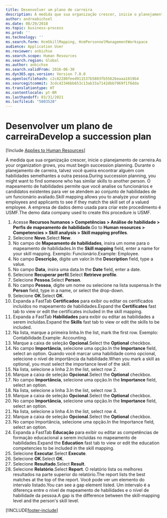 ```yaml
---
title: Desenvolver um plano de carreira
description: À medida que sua organização crescer, inicie o planejamento de carreira.
author: andreabichsel
ms.date: 08/29/2018
ms.topic: business-process
ms.prod: ''
ms.technology: ''
ms.search.form: HcmSkillMapping, HcmPersonnelManagementWorkspace
audience: Application User
ms.reviewer: anbichse
ms.search.scope: Human Resources
ms.search.region: Global
ms.author: anbichse
ms.search.validFrom: 2016-06-30
ms.dyn365.ops.version: Version 7.0.0
ms.openlocfilehash: c2c82280feed911537b5803fb55626eaaa1019b4
ms.sourcegitcommit: 3cdc42346bb653c13ab33a7142dbb7969f1f6dda
ms.translationtype: HT
ms.contentlocale: pt-BR
ms.lasthandoff: 03/31/2021
ms.locfileid: "5803528"
---
```

# <a name="develop-a-succession-plan"></a><span data-ttu-id="5e535-103">Desenvolver um plano de carreira</span><span class="sxs-lookup"><span data-stu-id="5e535-103">Develop a succession plan</span></span>

[!include [Applies to Human Resources](../includes/applies-to-hr.md)]

<span data-ttu-id="5e535-104">À medida que sua organização crescer, inicie o planejamento de carreira.</span><span class="sxs-lookup"><span data-stu-id="5e535-104">As your organization grows, you must begin succession planning.</span></span> <span data-ttu-id="5e535-105">Durante o planejamento de carreira, talvez você queira encontrar alguém com habilidades semelhantes a outra pessoa.</span><span class="sxs-lookup"><span data-stu-id="5e535-105">During succession planning, you might want to find someone who has similar skills to another person.</span></span> <span data-ttu-id="5e535-106">O mapeamento de habilidades permite que você analise os funcionários e candidatos existentes para ver se atendem ao conjunto de habilidades de um funcionário avaliado.</span><span class="sxs-lookup"><span data-stu-id="5e535-106">Skill mapping allows you to analyze your existing employees and applicants to see if they match the skill set of a valued employee.</span></span> <span data-ttu-id="5e535-107">A empresa de dados demo usada para criar este procedimento é USMF.</span><span class="sxs-lookup"><span data-stu-id="5e535-107">The demo data company used to create this procedure is USMF.</span></span>

1. <span data-ttu-id="5e535-108">Acesse **Recursos humanos > Competências > Análise de habilidade > Perfis de mapeamento de habilidade**.</span><span class="sxs-lookup"><span data-stu-id="5e535-108">Go to **Human resources > Competencies > Skill analysis > Skill mapping profiles**.</span></span>
2. <span data-ttu-id="5e535-109">Selecione **Novo**.</span><span class="sxs-lookup"><span data-stu-id="5e535-109">Select **New**.</span></span>
3. <span data-ttu-id="5e535-110">No campo de **Mapeamento de habilidades**, insira um nome para o mapeamento de habilidades.</span><span class="sxs-lookup"><span data-stu-id="5e535-110">In the **Skill mapping** field, enter a name for your skill mapping.</span></span> <span data-ttu-id="5e535-111">Exemplo: Funcionário.</span><span class="sxs-lookup"><span data-stu-id="5e535-111">Example: Employee.</span></span>
4. <span data-ttu-id="5e535-112">No campo **Descrição**, digite um valor.</span><span class="sxs-lookup"><span data-stu-id="5e535-112">In the **Description** field, type a value.</span></span>
5. <span data-ttu-id="5e535-113">No campo **Data**, insira uma data.</span><span class="sxs-lookup"><span data-stu-id="5e535-113">In the **Date** field, enter a date.</span></span>
6. <span data-ttu-id="5e535-114">Selecione **Recuperar perfil**.</span><span class="sxs-lookup"><span data-stu-id="5e535-114">Select **Retrieve profile**.</span></span>
7. <span data-ttu-id="5e535-115">Selecione **Pessoa**.</span><span class="sxs-lookup"><span data-stu-id="5e535-115">Select **Person**.</span></span>
8. <span data-ttu-id="5e535-116">No campo **Pessoa**, digite um nome ou selecione na lista suspensa.</span><span class="sxs-lookup"><span data-stu-id="5e535-116">In the **Person** field, type in a name, or select the drop-down.</span></span>
9. <span data-ttu-id="5e535-117">Selecione **OK**.</span><span class="sxs-lookup"><span data-stu-id="5e535-117">Select **OK**.</span></span>
10. <span data-ttu-id="5e535-118">Expanda a FastTab **Certificados** para exibir ou editar os certificados incluídos no mapeamento de habilidades.</span><span class="sxs-lookup"><span data-stu-id="5e535-118">Expand the **Certificates** fast tab to view or edit the certificates included in the skill mapping.</span></span>
11. <span data-ttu-id="5e535-119">Expanda a FastTab **Habilidades** para exibir ou editar as habilidades a serem incluídas.</span><span class="sxs-lookup"><span data-stu-id="5e535-119">Expand the **Skills** fast tab to view or edit the skills to be included.</span></span>
12. <span data-ttu-id="5e535-120">Na lista, marque a primeira linha.</span><span class="sxs-lookup"><span data-stu-id="5e535-120">In the list, mark the first row.</span></span> <span data-ttu-id="5e535-121">Exemplo: Contabilidade.</span><span class="sxs-lookup"><span data-stu-id="5e535-121">Example:  Accounting.</span></span>
13. <span data-ttu-id="5e535-122">Marque a caixa de seleção **Opcional**.</span><span class="sxs-lookup"><span data-stu-id="5e535-122">Select the **Optional** checkbox.</span></span>
14. <span data-ttu-id="5e535-123">No campo **Importância**, selecione uma opção.</span><span class="sxs-lookup"><span data-stu-id="5e535-123">In the **Importance** field, select an option.</span></span> <span data-ttu-id="5e535-124">Quando você marcar uma habilidade como opcional, selecione o nível de importância da habilidade.</span><span class="sxs-lookup"><span data-stu-id="5e535-124">When you mark a skill as optional, you must select the importance level of the skill.</span></span>  
15. <span data-ttu-id="5e535-125">Na lista, selecione a linha 2.</span><span class="sxs-lookup"><span data-stu-id="5e535-125">In the list, select row 2.</span></span>
16. <span data-ttu-id="5e535-126">Marque a caixa de seleção **Opcional**.</span><span class="sxs-lookup"><span data-stu-id="5e535-126">Select the **Optional** checkbox.</span></span>
17. <span data-ttu-id="5e535-127">No campo **Importância**, selecione uma opção.</span><span class="sxs-lookup"><span data-stu-id="5e535-127">In the **Importance** field, select an option.</span></span>
18. <span data-ttu-id="5e535-128">Na lista, selecione a linha 3.</span><span class="sxs-lookup"><span data-stu-id="5e535-128">In the list, select row 3.</span></span>
19. <span data-ttu-id="5e535-129">Marque a caixa de seleção **Opcional**.</span><span class="sxs-lookup"><span data-stu-id="5e535-129">Select the **Optional** checkbox.</span></span>
20. <span data-ttu-id="5e535-130">No campo **Importância**, selecione uma opção.</span><span class="sxs-lookup"><span data-stu-id="5e535-130">In the **Importance** field, select an option.</span></span>
21. <span data-ttu-id="5e535-131">Na lista, selecione a linha 4.</span><span class="sxs-lookup"><span data-stu-id="5e535-131">In the list, select row 4.</span></span>
22. <span data-ttu-id="5e535-132">Marque a caixa de seleção **Opcional**.</span><span class="sxs-lookup"><span data-stu-id="5e535-132">Select the **Optional** checkbox.</span></span>
23. <span data-ttu-id="5e535-133">No campo Importância, selecione uma opção.</span><span class="sxs-lookup"><span data-stu-id="5e535-133">In the Importance field, select an option.</span></span>
24. <span data-ttu-id="5e535-134">Expanda a FastTab **Educação** para exibir ou editar as competências de formação educacional a serem incluídas no mapeamento de habilidades.</span><span class="sxs-lookup"><span data-stu-id="5e535-134">Expand the **Education** fast tab to view or edit the education competencies to be included in the skill mapping.</span></span>
25. <span data-ttu-id="5e535-135">Selecione **Executar**.</span><span class="sxs-lookup"><span data-stu-id="5e535-135">Select **Execute**.</span></span>
26. <span data-ttu-id="5e535-136">Selecione **OK**.</span><span class="sxs-lookup"><span data-stu-id="5e535-136">Select **OK**.</span></span>
27. <span data-ttu-id="5e535-137">Selecione **Resultado**.</span><span class="sxs-lookup"><span data-stu-id="5e535-137">Select **Result**.</span></span>
28. <span data-ttu-id="5e535-138">Selecione **Relatório**.</span><span class="sxs-lookup"><span data-stu-id="5e535-138">Select **Report**.</span></span> <span data-ttu-id="5e535-139">O relatório lista os melhores resultados na parte superior do relatório.</span><span class="sxs-lookup"><span data-stu-id="5e535-139">The report lists the best matches at the top of the report.</span></span> <span data-ttu-id="5e535-140">Você pode ver um elemento do intervalo listado.</span><span class="sxs-lookup"><span data-stu-id="5e535-140">You can see a gap element listed.</span></span> <span data-ttu-id="5e535-141">Um intervalo é a diferença entre o nível de mapeamento de habilidades e o nível de habilidade da pessoa.</span><span class="sxs-lookup"><span data-stu-id="5e535-141">A gap is the difference between the skill-mapping level and the person's skill level.</span></span>  



[!INCLUDE[footer-include](../includes/footer-banner.md)]